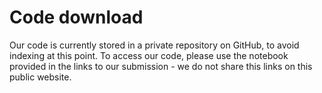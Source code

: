 # Code download

Our code is currently stored in a private repository on GitHub, to avoid indexing at this point. To access our code, please use the notebook provided in the links to our submission - we do not share this links on this public website.